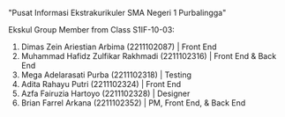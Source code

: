 "Pusat Informasi Ekstrakurikuler SMA Negeri 1 Purbalingga"

Ekskul Group Member from Class S1IF-10-03:
1. Dimas Zein Ariestian Arbima       (2211102087) | Front End
2. Muhammad Hafidz Zulfikar Rakhmadi (2211102316) | Front End & Back End
3. Mega Adelarasati Purba            (2211102318) | Testing
4. Adita Rahayu Putri                (2211102324) | Front End
5. Azfa Fairuzia Hartoyo             (2211102328) | Designer
6. Brian Farrel Arkana               (2211102352) | PM, Front End, & Back End
